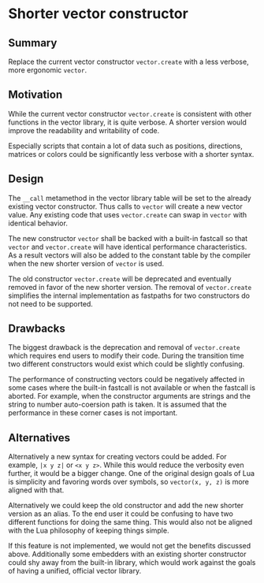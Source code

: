 # Shorter vector constructor

## Summary

Replace the current vector constructor `vector.create` with a less verbose, more ergonomic `vector`.

## Motivation

While the current vector constructor `vector.create` is consistent with other functions in the vector library, it is quite verbose. A shorter version would improve the readability and writability of code.

Especially scripts that contain a lot of data such as positions, directions, matrices or colors could be significantly less verbose with a shorter syntax.

## Design

The `__call` metamethod in the vector library table will be set to the already existing vector constructor. Thus calls to `vector` will create a new vector value. Any existing code that uses `vector.create` can swap in `vector` with identical behavior.

The new constructor `vector` shall be backed with a built-in fastcall so that `vector` and `vector.create` will have identical performance characteristics. As a result vectors will also be added to the constant table by the compiler when the new shorter version of `vector` is used.

The old constructor `vector.create` will be deprecated and eventually removed in favor of the new shorter version. The removal of `vector.create` simplifies the internal implementation as fastpaths for two constructors do not need to be supported.

## Drawbacks

The biggest drawback is the deprecation and removal of `vector.create` which requires end users to modify their code. During the transition time two different constructors would exist which could be slightly confusing.

The performance of constructing vectors could be negatively affected in some cases where the built-in fastcall is not available or when the fastcall is aborted. For example, when the constructor arguments are strings and the string to number auto-coersion path is taken. It is assumed that the performance in these corner cases is not important.

## Alternatives

Alternatively a new syntax for creating vectors could be added. For example, `|x y z|` or `<x y z>`. While this would reduce the verbosity even further, it would be a bigger change. One of the original design goals of Lua is simplicity and favoring words over symbols, so `vector(x, y, z)` is more aligned with that.

Alternatively we could keep the old constructor and add the new shorter version as an alias. To the end user it could be confusing to have two different functions for doing the same thing. This would also not be aligned with the Lua philosophy of keeping things simple.

If this feature is not implemented, we would not get the benefits discussed above. Additionally some embedders with an existing shorter constructor could shy away from the built-in library, which would work against the goals of having a unified, official vector library.